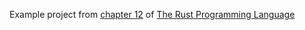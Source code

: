 Example project from [chapter 12](https://doc.rust-lang.org/book/ch12-00-an-io-project.html) of [The Rust Programming Language](https://doc.rust-lang.org/book/)